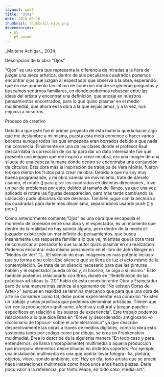 ```yaml
---
layaout: post
title: "Ojos"
date: 2024-09-10
thumbnail: thumbnail-ojos.png
dependencies:
  - p5
  - p5.sound
---
```


<div id="div-sketch">
  <script type="text/javascript" src="sketch.js"></script>
</div>
_Maitena Achigar_, 2024.

Descripción de la obra “Ojos”

“Ojos” es una obra que representa la diferencia de miradas a la hora de juzgar una pieza artística, dentro de sus peculiares cuadrados podemos encontrar ojos que juzgan al espectador que observa a la obra, esperando que en ese momento tan íntimo de conexión donde se generan preguntas y buscamos sentirnos familiares, en donde podremos rebuscar entre las ideas del artista y encontrar una definición, que encaje en nuestros pensamientos encontrados, para lo que quiso plasmar en el medio multimedial, que ahora es la obra a la que enjuiciamos, y a la vez, nos enjuicia a nosotros.

Proceso de creativo  

Debido a que este fue el primer proyecto de esta materia quería hacer algo que me deslumbre a mi misma, puesta esta meta comencé a hacer varios bocetos aunque  todos los que empezaba eran borrados debido a que nada me convencia. Finalmente en una de las clases donde el profesor Raul descarrilaba la corrección de los tp para dar un dato interesante fue que presentó una imagen que me inspiró a crear mi obra, era una imagen de una silueta de una cabeza humana donde dentro se encontraba una conjunción  de circulos. Esta obra más la inspiración de trabajos de Vera Molnár, fueron los que dieron los frutos para crear mi obra.
Debido a que no soy muy buena programando, y mi obra carecía de movimiento, trate de dárselo usando, el rotate () para girar los cuadrados en distintas direcciones , tuve un par de problemas por esto,  debido al tamaño del lienzo, ya que una vez aplicado el rotate las figuras desaparecian, pero más tarde cambiando su ubicación pude ubicarlas donde deseaba.  También jugue con la anchura a los cuadrados para darle más dinamismo, separandolos usando push () y pop (). 

Como anteriormente comente,”Ojos” es una obra que encapsula el momento de conexión entre una obra y el espectador, es un momento que dentro de la realidad no hay sonido alguno, pero dentro de la mente el juzgador existe todo un mar infinito de pensamientos, que busca insanamente una respuesta familiar a lo que ve, mientras que la obra trata de comunicar al pensador lo que su autor quizo plasmar en su realizacion. Podemos encontrar esto mismo pensmiento en el libro de John Berger en “Modos de Ver”  “(…)El silencio de esas imágenes es mas potente incluso que su forma o su color. Ese silencio que se llena de luz el acto mismo de la contemplación. Se trata de un silencio necesario para que las pinturas hablen y el espectador pueda oírlas y, al hacerlo, se oiga a si mismo.”  Esto también podemos relacionarlo con Brea, donde en “Redefinición de las prácticas artísticas (s. 21)” habla de esta conexión entre Obra y Espectador pero de una manera más satírica al argumento de “No existen Obras de Arte>>”  aunque en realidad se termina marcando que para que una obra de arte se considere como tal, debe poder experimentar esa conexión “Existen un trabajo y unas practicas que podemos denominar artísticas. Tienen que ver con la producción significante, afectiva y cultural y juegan papeles específicos en relación a los sujetos de experiencia”. Este trabajo podemos relacionarlo a lo que dice Brea en “Breve (y desordenado) antiglosario –o diccionario de tópicos- sobre el arte electrónico” ya que describe despectivamente las obras a traves de medios digitales, como la obra esta sostenida tanto por codigo como por dibujo, se crea un Frankenstein multimedial, Brea lo describe de la siguiente manera “En todo caso y para entendernos: se llama (impropiamente) multimedia a aquella producción que incorpora elementos desarrollados en distintos soportes. Por ejemplo, una instalación multimedia es una que podría llevar fotogra-
fía, pintura, objetos, vídeo, sonido ambiente, etc. Hoy en día, todo artista que se precie hace instalaciones multimedia como hace unos años hacía piezas. Darle poco valor a la referencia, por tanto.Véase, en todo caso, media-art.”. 
